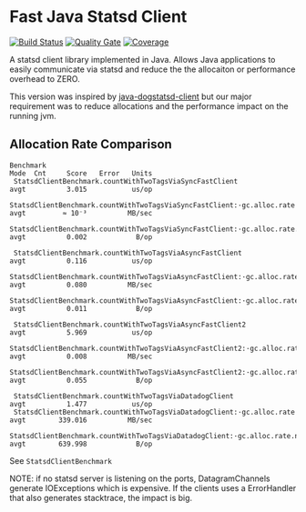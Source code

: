 # Fast Java Statsd Client

[![Build Status](https://travis-ci.org/energyIt/fast-java-statsd-client.svg?branch=master)](https://travis-ci.org/energyIt/fast-java-statsd-client)
[![Quality Gate](https://sonarcloud.io/api/project_badges/measure?project=tech.energyit%3Afast-java-statsd-client&metric=alert_status)](https://sonarcloud.io/dashboard?id=tech.energyit%3Afast-java-statsd-client)
[![Coverage](https://sonarcloud.io/api/project_badges/measure?project=tech.energyit%3Afast-java-statsd-client&metric=coverage)](https://sonarcloud.io/dashboard?id=tech.energyit%3Afast-java-statsd-client)

A statsd client library implemented in Java.  Allows Java applications to easily communicate via statsd and reduce the the allocaiton or performance overhead to ZERO.

This version was inspired by [java-dogstatsd-client](https://github.com/indeedeng/java-dogstatsd-client) but our major requirement was to reduce allocations and the performance impact on the running jvm.

## Allocation Rate Comparison
```
Benchmark                                                                                    Mode  Cnt     Score   Error   Units
 StatsdClientBenchmark.countWithTwoTagsViaSyncFastClient                                     avgt          3.015           us/op
 StatsdClientBenchmark.countWithTwoTagsViaSyncFastClient:·gc.alloc.rate                      avgt         ≈ 10⁻³          MB/sec
 StatsdClientBenchmark.countWithTwoTagsViaSyncFastClient:·gc.alloc.rate.norm                 avgt          0.002            B/op

 StatsdClientBenchmark.countWithTwoTagsViaAsyncFastClient                                    avgt          0.116           us/op
 StatsdClientBenchmark.countWithTwoTagsViaAsyncFastClient:·gc.alloc.rate                     avgt          0.080          MB/sec
 StatsdClientBenchmark.countWithTwoTagsViaAsyncFastClient:·gc.alloc.rate.norm                avgt          0.011            B/op
 
 StatsdClientBenchmark.countWithTwoTagsViaAsyncFastClient2                                   avgt          5.969           us/op
 StatsdClientBenchmark.countWithTwoTagsViaAsyncFastClient2:·gc.alloc.rate                    avgt          0.008          MB/sec
 StatsdClientBenchmark.countWithTwoTagsViaAsyncFastClient2:·gc.alloc.rate.norm               avgt          0.055            B/op

 StatsdClientBenchmark.countWithTwoTagsViaDatadogClient                                      avgt          1.477           us/op
 StatsdClientBenchmark.countWithTwoTagsViaDatadogClient:·gc.alloc.rate                       avgt        339.016          MB/sec
 StatsdClientBenchmark.countWithTwoTagsViaDatadogClient:·gc.alloc.rate.norm                  avgt        639.998            B/op
```
See `StatsdClientBenchmark`

NOTE: if no statsd server is listening on the ports, DatagramChannels generate IOExceptions which is expensive. If the clients uses a ErrorHandler that also generates stacktrace, the impact is big.
